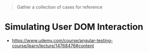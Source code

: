 > Gather a collection of cases for reference
# Simulating User DOM Interaction
- https://www.udemy.com/course/angular-testing-course/learn/lecture/14768476#content
